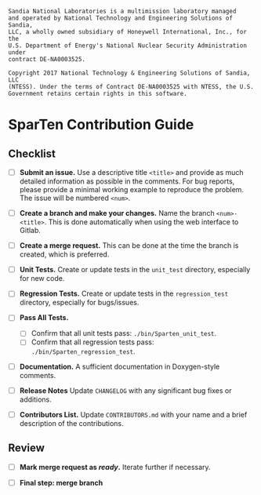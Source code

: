 ```
Sandia National Laboratories is a multimission laboratory managed
and operated by National Technology and Engineering Solutions of Sandia,
LLC, a wholly owned subsidiary of Honeywell International, Inc., for the
U.S. Department of Energy's National Nuclear Security Administration under
contract DE-NA0003525.

Copyright 2017 National Technology & Engineering Solutions of Sandia, LLC
(NTESS). Under the terms of Contract DE-NA0003525 with NTESS, the U.S.
Government retains certain rights in this software.
```

# SparTen Contribution Guide

## Checklist
 
- [ ] **Submit an issue.**
  Use a descriptive title `<title>` and provide as much detailed information as possible in the comments. For bug reports, please provide a minimal working example to reproduce the problem. The issue will be numbered `<num>`.
 
- [ ] **Create a branch and make your changes.**
  Name the branch `<num>-<title>`. This is done automatically when using the web interface to Gitlab.
 
- [ ] **Create a merge request.**
  This can be done at the time the branch is created, which is preferred.
 
- [ ] **Unit Tests.**
  Create or update tests in the `unit_test` directory, especially for
  new code.
 
- [ ] **Regression Tests.**
  Create or update tests in the `regression_test` directory, especially for
  bugs/issues.
 
- [ ] **Pass All Tests.**
  - [ ] Confirm that all unit tests pass: `./bin/Sparten_unit_test`.
  - [ ] Confirm that all regression tests pass: `./bin/Sparten_regression_test`.
 
- [ ] **Documentation.**
  A sufficient documentation in Doxygen-style comments.
 
- [ ] **Release Notes**
  Update `CHANGELOG` with any significant bug fixes or additions.
 
- [ ] **Contributors List.**
  Update `CONTRIBUTORS.md` with your name and a brief description of
  the contributions.
 
 
## Review
- [ ] **Mark merge request as _ready_.** Iterate further if necessary.

- [ ] **Final step: merge branch**

